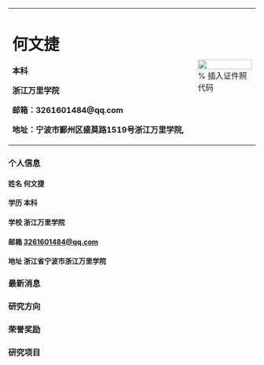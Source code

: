 <table border="0">
  <tr>
    <td width="75%">
      <h1>何文捷</h1>
      <p><b>本科</b></p>
      <p><b>浙江万里学院</b></p>
      <p><b>邮箱：3261601484@qq.com</b></p>
      <p><b>地址：宁波市鄞州区盛莫路1519号浙江万里学院,
    </td>
    <td width="25%">
      <img src="/zhengjianzhao.jpg" width="100%">      % 插入证件照代码
    </td>
  </tr>
</table>

### 个人信息
#### 姓名 何文捷
#### 学历 本科
#### 学校 浙江万里学院
#### 邮箱 3261601484@qq.com
#### 地址 浙江省宁波市浙江万里学院

### 最新消息

### 研究方向

### 荣誉奖励

### 研究项目

